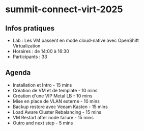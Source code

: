 # summit-connect-virt-2025

## Infos pratiques
- Lab : Les VM passent en mode cloud-native avec OpenShift Virtualization
- Horaires : de 14:00 à 16:30
- Participants : 33

## Agenda
- Installation et Intro - 15 mins
- Création de VM et de template - 10 mins
- Création d'une VIP Metal LB - 10 mins
- Mise en place de VLAN externe - 10 mins
- Backup restore avec Veeam Kasten - 15 mins
- Load Aware Cluster Rebalancing - 15 mins
- VM Restart after node failure - 15 mins
- Outro and next step - 5 mins